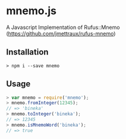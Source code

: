 mnemo.js
========

A Javascript Implementation of Rufus::Mnemo (https://github.com/jmettraux/rufus-mnemo)

Installation
------------
```
> npm i --save mnemo
```

Usage
-----

```javascript
> var mnemo = require('mnemo');
> mnemo.fromInteger(12345);
// => 'bineka'
> mnemo.toInteger('bineka');
// => 12345
> mnemo.isMnemoWord('bineka');
// => true
```
